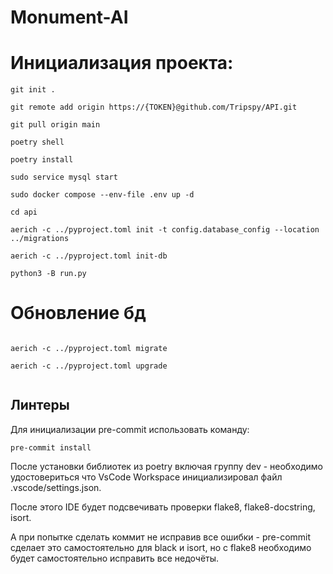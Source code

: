 # Monument-AI


# Инициализация проекта:

```
git init .

git remote add origin https://{TOKEN}@github.com/Tripspy/API.git

git pull origin main

poetry shell

poetry install

sudo service mysql start

sudo docker compose --env-file .env up -d

cd api

aerich -c ../pyproject.toml init -t config.database_config --location ../migrations

aerich -c ../pyproject.toml init-db

python3 -B run.py

```

# Обновление бд 

```

aerich -c ../pyproject.toml migrate

aerich -c ../pyproject.toml upgrade


```

## Линтеры

Для инициализации pre-commit использовать команду:
```
pre-commit install
```

После установки библиотек из poetry включая группу dev - необходимо удостовериться что VsCode Workspace инициализировал файл .vscode/settings.json.

После этого IDE будет подсвечивать проверки flake8, flake8-docstring, isort.

А при попытке сделать коммит не исправив все ошибки - pre-commit сделает это самостоятельно для black и isort, но с flake8 необходимо будет самостоятельно исправить все недочёты.